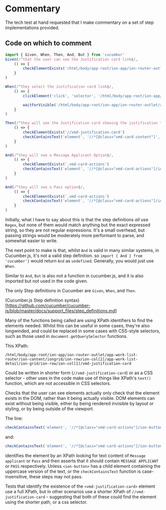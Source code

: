 # Commentary

The tech test at hand requested that I make commentary on a set of step implementations provided.  

## Code on which to comment
```javascript
import { Given, When, Then, And, But } from 'cucumber'
Given(/^that the user can see the Justification card link$/,
    () => {
        checkElementExists('/html/body/app-root/ion-app/ion-router-outlet/app-work-list-router/ion-content/iongrid/ion-row/ion-col[2]/app-work-list-detail/ion-grid/ion-row/ion-col[1]/vmd-justification-card')
    }
)

When(/^they select the Justification card link$/,
    () => {
        clickElement('click', 'selector', '/html/body/app-root/ion-app/ion-router-outlet/app-work-list-router/ion-content/ion-grid/ion-row/ion-col[2]/app-work-list-detail/ion-grid/ion-row/ion-col[1]/vmd-justification-card')

        waitForVisible('/html/body/app-root/ion-app/ion-router-outlet/app-work-list-router/ion-content/ion-grid/ion-row/ion-col[2]/app-work-list-detail/ion-grid/ion-row/ion-col[1]/vmd-justification-card')
    }
)

Then(/^they will see the Justification card showing the justification text for the application$/,
    () => {
        checkElementExists('//vmd-justification-card')
        checkContainsText('element', '//*[@class="vmd-card-content"]', false, 'Lorem Ipsum is simply dummy text')
    }
)

And(/^they will see a Message Applicant Option$/,
    () => {
        checkElementExists('.vmd-card-actions')
        checkContainsText('element', '//*[@class="vmd-card-actions"]/ion-button[text()="Message applicant"]', false, 'MESSAGE APPLICANT')
    }
)

And(/^they will see a Pass option$/,
    () => {
        checkElementExists('.vmd-card-actions')
        checkContainsText('element', '//*[@class="vmd-card-actions"]/ion-button[text()="Pass"]', false, 'PASS')
    }
)
```

Initially, what I have to say about this is that the step definitions _all_ use `Regex`, but none of them would match anything but the exact expressed string, so they are not regular expressions.  It's a small overhead, but passing strings would be moderately more performant to parse, and somewhat easier to write.

The next point to make is that, whilst `And` is valid in many similar systems, in Cucumber.js, it's not a valid step definition. so `import { And } from 'cucumber'}` would return `And` as `undefined`.  Generally, you would just use `When`.

Similar to `And`, `But` is also not a function in cucumber.js, and it is also imported but not used in the code given.

The only Step definitions in Cucumber are `Given`, `When`, and `Then`.

(Cucumber.js Step definition syntax)[https://github.com/cucumber/cucumber-js/blob/master/docs/support_files/step_definitions.md]

Many of the functions being called are using XPath identifiers to find the elements needed.  Whilst this can be useful in some cases, they're also longwinded, and could be replaced in some cases with CSS-style selectors, such as those used in `document.getQuerySelector` functions.

This XPath:

```xpath
/html/body/app-root/ion-app/ion-router-outlet/app-work-list-router/ion-content/iongrid/ion-row/ion-col[2]/app-work-list-detail/ion-grid/ion-row/ion-col[1]/vmd-justification-card
```

Could be written in shorter form (`//vmd-justification-card`) or as a CSS selector - other uses in the code make use of things like XPath's `text()` function, which are not accessible in CSS selectors.

Checks that the user can see elements actually only check that the element exists in the DOM, rather than it being actually visible.  DOM elements can exist without being visible, either by being rendered invisible by layout or styling, or by being outside of the viewport.

The line:
```javascript
checkContainsText('element', '//*[@class="vmd-card-actions"]/ion-button[text()="Message applicant"]', false, 'MESSAGE APPLICANT')
```
and:
```javascript
checkContainsText('element', '//*[@class="vmd-card-actions"]/ion-button[text()="Pass"]', false, 'PASS')
```
identifies the element by an XPath looking for text content of `Message applicant` or `Pass` and then asserts that it should contain `MESSAGE APPLICANT` or `PASS` respectively.  Unless `<ion-button>` has a child element containing the uppercase version of the text, or the `checkContainsText` function is case-insensitive, these steps may not pass.

Tests that identify the existence of the `<vmd-justification-card>` element use a full XPath, but in other scenarios use a shorter XPath of `//vmd-justification-card` - suggesting that both of these could find the element using the shorter path, or a css selector.
